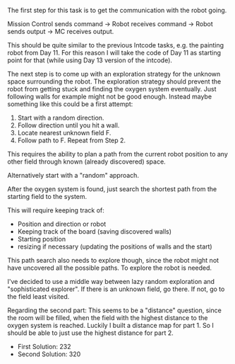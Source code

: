 The first step for this task is to get the communication with the robot going.

Mission Control sends command -> Robot receives command -> Robot sends output -> MC receives output.

This should be quite similar to the previous Intcode tasks, e.g. the painting robot from Day 11.
For this reason I will take the code of Day 11 as starting point for that (while using Day 13 version of the intcode).

The next step is to come up with an exploration strategy for the unknown space surrounding the robot.
The exploration strategy should prevent the robot from getting stuck and finding the oxygen system eventually.
Just following walls for example might not be good enough. Instead maybe something like this could be a first attempt:

1. Start with a random direction.
2. Follow direction until you hit a wall.
3. Locate nearest unknown field F.
4. Follow path to F. Repeat from Step 2.

This requires the ability to plan a path from the current robot position to any other field through known (already discovered) space.

Alternatively start with a "random" approach.

After the oxygen system is found, just search the shortest path from the starting field to the system.

This will require keeping track of:
* Position and direction or robot
* Keeping track of the board (saving discovered walls)
* Starting position
* resizing if necessary (updating the positions of walls and the start)

This path search also needs to explore though, since the robot might not have uncovered all the possible paths.
To explore the robot is needed.


I've decided to use a middle way between lazy random exploration and "sophisticated explorer".
If there is an unknown field, go there. If not, go to the field least visited.


Regarding the second part: This seems to be a "distance" question, since the room will be filled, when the field with the highest distance to the oxygen system is reached.
Luckily I built a distance map for part 1. So I should be able to just use the highest distance for part 2.

* First Solution: 232
* Second Solution: 320
